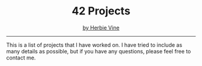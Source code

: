 <h1 align="center">42 Projects</h1>
<p align="center">
	<a href="https://www.herbievine.com" target="_blank">by Herbie Vine</a>
</p>
<hr />
This is a list of projects that I have worked on. I have tried to include as many details as possible, but if you have any questions, please feel free to contact me.

